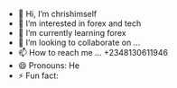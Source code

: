 - 👋 Hi, I’m chrishimself
- 👀 I’m interested in forex and tech
- 🌱 I’m currently learning forex
- 💞️ I’m looking to collaborate on ...
- 📫 How to reach me ... +2348130611946
- 😄 Pronouns: He
- ⚡ Fun fact:

<!---
Chrishimselfva/Chrishimselfva is a ✨ special ✨ repository because its `README.md` (this file) appears on your GitHub profile.
You can click the Preview link to take a look at your changes.
--->
